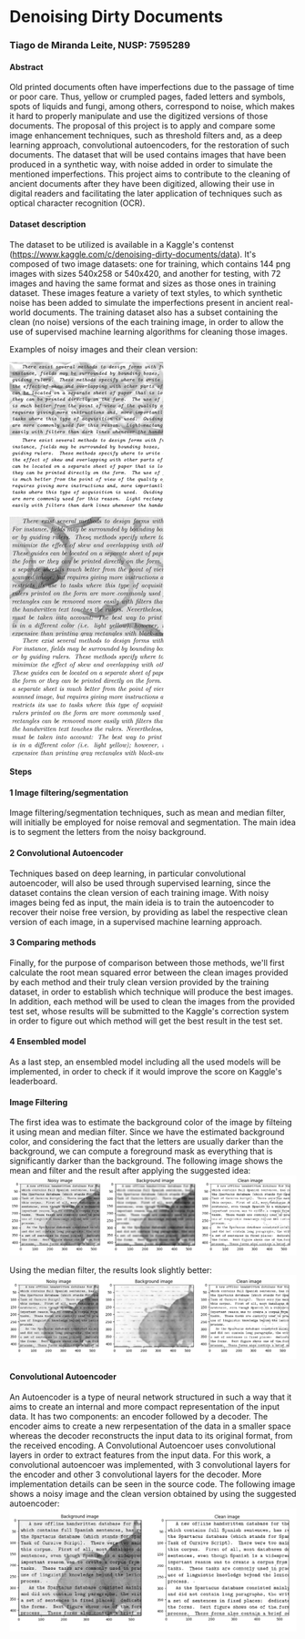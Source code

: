 # Denoising Dirty Documents
### Tiago de Miranda Leite, NUSP: 7595289

#### Abstract

Old printed documents often have imperfections due to the passage of time or poor care. Thus, yellow or crumpled pages, faded letters and symbols, spots of liquids and fungi, among others, correspond to noise, which makes it hard to properly manipulate and use the digitized versions of those documents. The proposal of this project is to apply and compare some image enhancement techniques, such as threshold filters and, as a deep learning approach, convolutional autoencoders, for the restoration of such documents. The dataset that will be used contains images that have been produced in a synthetic way, with noise added in order to simulate the mentioned imperfections. This project aims to contribute to the cleaning of ancient documents after they have been digitized, allowing their use in digital readers and facilitating the later application of techniques such as optical character recognition (OCR).

#### Dataset description
The dataset to be utilized is available in a Kaggle's contenst (https://www.kaggle.com/c/denoising-dirty-documents/data). It's composed of two image datasets: one for training, which contains 144 png images with sizes 540x258 or 540x420, and another for testing, with 72 images and having the same format and sizes as those ones in training dataset. These images feature a variety of text styles, to which synthetic noise has been added to simulate the imperfections present in ancient real-world documents. 
The training dataset also has a subset containing the clean (no noise) versions of the each training image, in order to allow  the use of supervised machine learning algorithms for cleaning those images.

Examples of noisy images and their clean version:

<img src="/data/train/59.png?raw=true" width="270" height="129" align='top'> <img src="/data/train_cleaned/59.png?raw=true" width="270" height="129" align='top'>

<img src="/data/train/146.png?raw=true" width="270" height="210" align='top'> <img src="/data/train_cleaned/146.png?raw=true" width="270" height="210" align='top'>

#### Steps

#### 1 Image filtering/segmentation

Image filtering/segmentation techniques, such as mean and median filter, will initially be employed for noise removal and segmentation. The main idea is to segment the letters from the noisy background.

#### 2 Convolutional Autoencoder

Techniques based on deep learning, in particular convolutional autoencoder, will also be used through supervised learning, since the dataset contains the clean version of each training image. With noisy images being fed as input, the main ideia is to train the autoencoder to recover their noise free version, by providing as label the respective clean version of each image, in a supervised machine learning approach.

#### 3 Comparing methods

Finally, for the purpose of comparison between those methods, we'll first calculate the root mean squared error between the clean images provided by each method and their truly clean version provided by the training dataset, in order to establish which technique will produce the best images. In addition, each method will be used to clean the images from the provided test set, whose results will be submitted to the Kaggle's correction system in order to figure out which method will get the best result in the test set. 

#### 4 Ensembled model

As a last step, an ensembled model including all the used models will be implemented, in order to check if it would improve the score on Kaggle's leaderboard.


#### Image Filtering
The first idea was to estimate the background color of the image by filteing it using mean and median filter. Since we have the estimated background color, and considering the fact that the letters are usually darker than the background, we can compute a foreground mask as everything that is significantly darker than the background. The following image shows the mean and filter and the result after applying the suggested idea:
<img src="/sample_images/3_images_mean.png?raw=true">

Using the median filter, the results look slightly better:
<img src="/sample_images/3_images_median.png?raw=true">

#### Convolutional Autoencoder
An Autoencoder is a type of neural network structured in such a way that it aims to create an internal and more compact representation of the input data. It has two components: an encoder followed by a decoder. The encoder aims to create a new rerpesentation of the data in a smaller space whereas the decoder reconstructs the input data to its original format, from the received encoding. 
A Convolutional Autoencoer uses convolutional layers in order to extract features from the input data. For this work, a convolutional autoencoer was implemented, with 3 convolutional layers for the encoder and other 3 convolutional layers for the decoder. More implementation details can be seen in the source code.
The following image shows a noisy image and the clean version obtained by using the suggested autoencoder:
<img src="/sample_images/ae.png?raw=true">







